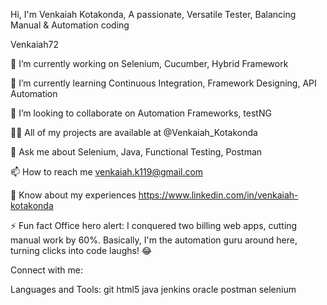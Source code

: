 Hi, I'm Venkaiah Kotakonda,
A passionate, Versatile Tester, Balancing Manual & Automation
coding

Venkaiah72

🔭 I’m currently working on Selenium, Cucumber, Hybrid Framework

🌱 I’m currently learning Continuous Integration, Framework Designing, API Automation

👯 I’m looking to collaborate on Automation Frameworks, testNG

👨‍💻 All of my projects are available at @Venkaiah_Kotakonda

💬 Ask me about Selenium, Java, Functional Testing, Postman

📫 How to reach me venkaiah.k119@gmail.com

📄 Know about my experiences https://www.linkedin.com/in/venkaiah-kotakonda

⚡ Fun fact Office hero alert: I conquered two billing web apps, cutting manual work by 60%. Basically, I'm the automation guru around here, turning clicks into code laughs! 😂

Connect with me:


Languages and Tools:
git html5 java jenkins oracle postman selenium


